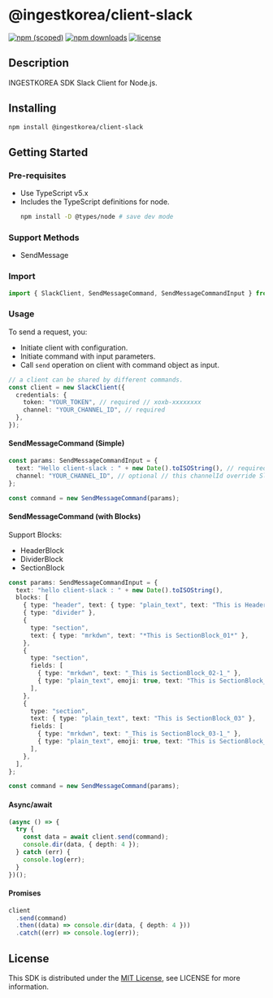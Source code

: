 # @ingestkorea/client-slack

[![npm (scoped)](https://img.shields.io/npm/v/@ingestkorea/client-slack?style=flat-square)](https://www.npmjs.com/package/@ingestkorea/client-slack)
[![npm downloads](https://img.shields.io/npm/dm/@ingestkorea/client-slack?style=flat-square)](https://www.npmjs.com/package/@ingestkorea/client-slack)
[![license](https://img.shields.io/github/license/ingestkorea/client-slack?style=flat-square)](https://www.npmjs.com/package/@ingestkorea/client-slack)

## Description

INGESTKOREA SDK Slack Client for Node.js.

## Installing

```sh
npm install @ingestkorea/client-slack
```

## Getting Started

### Pre-requisites

- Use TypeScript v5.x
- Includes the TypeScript definitions for node.
  ```sh
  npm install -D @types/node # save dev mode
  ```

### Support Methods

- SendMessage

### Import

```ts
import { SlackClient, SendMessageCommand, SendMessageCommandInput } from "@ingestkorea/client-slack";
```

### Usage

To send a request, you:

- Initiate client with configuration.
- Initiate command with input parameters.
- Call `send` operation on client with command object as input.

```ts
// a client can be shared by different commands.
const client = new SlackClient({
  credentials: {
    token: "YOUR_TOKEN", // required // xoxb-xxxxxxxx
    channel: "YOUR_CHANNEL_ID", // required
  },
});
```

#### SendMessageCommand (Simple)

```ts
const params: SendMessageCommandInput = {
  text: "Hello client-slack : " + new Date().toISOString(), // required
  channel: "YOUR_CHANNEL_ID", // optional // this channelId override SlackClient config
};

const command = new SendMessageCommand(params);
```

#### SendMessageCommand (with Blocks)

Support Blocks:

- HeaderBlock
- DividerBlock
- SectionBlock

```ts
const params: SendMessageCommandInput = {
  text: "hello client-slack : " + new Date().toISOString(),
  blocks: [
    { type: "header", text: { type: "plain_text", text: "This is HeaderBlock" } },
    { type: "divider" },
    {
      type: "section",
      text: { type: "mrkdwn", text: "*This is SectionBlock_01*" },
    },
    {
      type: "section",
      fields: [
        { type: "mrkdwn", text: "_This is SectionBlock_02-1_" },
        { type: "plain_text", emoji: true, text: "This is SectionBlock_02-2" },
      ],
    },
    {
      type: "section",
      text: { type: "plain_text", text: "This is SectionBlock_03" },
      fields: [
        { type: "mrkdwn", text: "_This is SectionBlock_03-1_" },
        { type: "plain_text", emoji: true, text: "This is SectionBlock_03-2" },
      ],
    },
  ],
};

const command = new SendMessageCommand(params);
```

#### Async/await

```ts
(async () => {
  try {
    const data = await client.send(command);
    console.dir(data, { depth: 4 });
  } catch (err) {
    console.log(err);
  }
})();
```

#### Promises

```ts
client
  .send(command)
  .then((data) => console.dir(data, { depth: 4 }))
  .catch((err) => console.log(err));
```

## License

This SDK is distributed under the [MIT License](https://opensource.org/licenses/MIT), see LICENSE for more information.
